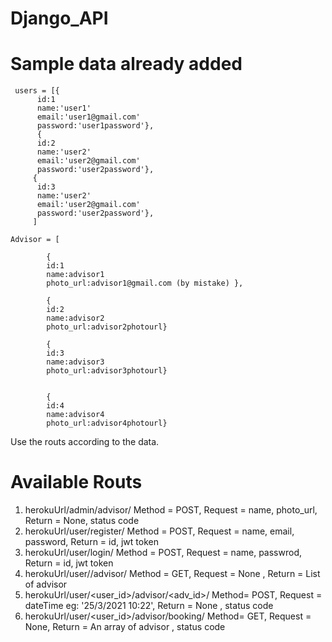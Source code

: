 # Django_API


# Sample data already added

     users = [{
          id:1
          name:'user1'
          email:'user1@gmail.com'
          password:'user1password'},
          {
          id:2
          name:'user2'
          email:'user2@gmail.com'
          password:'user2password'},
         {
          id:3
          name:'user2'
          email:'user2@gmail.com'
          password:'user2password'},
         ]
         
    Advisor = [

            {
            id:1
            name:advisor1
            photo_url:advisor1@gmail.com (by mistake) },
            
            {
            id:2
            name:advisor2
            photo_url:advisor2photourl}
            
            {
            id:3
            name:advisor3
            photo_url:advisor3photourl}
            
            
            {
            id:4
            name:advisor4
            photo_url:advisor4photourl}

Use the routs according to the data.

# Available Routs  

1. herokuUrl/admin/advisor/   Method = POST,  Request = name, photo_url,  Return = None, status code 
2. herokuUrl/user/register/   Method = POST, Request = name, email, password, Return = id, jwt token
3. herokuUrl/user/login/      Method = POST, Request = name, passwrod, Return = id, jwt token
4. herokuUrl/user/<id>/advisor/  Method = GET, Request = None , Return = List of advisor  
5. herokuUrl/user/<user_id>/advisor/<adv_id>/   Method= POST, Request = dateTime eg: '25/3/2021 10:22', Return = None , status code
6. herokuUrl/user/<user_id>/advisor/booking/   Method= GET, Request = None, Return = An array of advisor , status code
